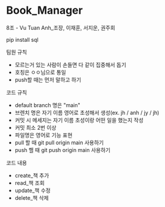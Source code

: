 # Book_Manager
8조 - Vu Tuan Anh_조장, 이재훈, 서지운, 권주회


pip install sql

팀원 규칙
- 모르는거 있는 사람이 손들면 다 같이 집중해서 돕기
- 호칭은 ㅇㅇ님으로 통일
- push할 때는 먼저 말하고 하기

코드 규칙
- default branch 명은 "main"
- 브렌치 명은 자기 이름 영어로 초성해서 생성(ex. jh / anh / jy / jh)
- 커밋 시 메세지는 자기 이름 초성이랑 어떤 일을 했는지 작성
- 커밋 최소 2번 이상
- 파일명은 영어로 기능 표현
- pull 할 때 git pull origin main 사용하기
- push 핼 때 git push origin main 사용하기

코드 내용
- create_책 추가
- read_책 조회
- update_책 수정
- delete_책 삭제

